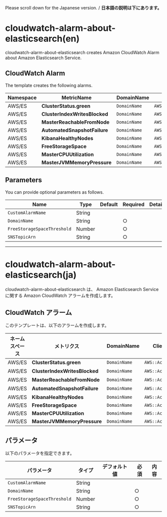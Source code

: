 Please scroll down for the Japanese version. / **日本語の説明は下にあります。**

# cloudwatch-alarm-about-elasticsearch(en)

cloudwatch-alarm-about-elasticsearch creates Amazon CloudWatch Alarm about Amazon Elasticsearch Service.

## CloudWatch Alarm

The template creates the following alarms.

| Namespace | MetricName | DomainName | ClientId | Threshold |
| --- | --- | --- | --- | --- |
| AWS/ES | **ClusterStatus.green** | `DomainName` | `AWS::AccountId` | <1 | 
| AWS/ES | **ClusterIndexWritesBlocked** | `DomainName` | `AWS::AccountId` | At least once a minute | 
| AWS/ES | **MasterReachableFromNode** | `DomainName` | `AWS::AccountId` | <1 | 
| AWS/ES | **AutomatedSnapshotFailure** | `DomainName` | `AWS::AccountId` | At least once a minute | 
| AWS/ES | **KibanaHealthyNodes** | `DomainName` | `AWS::AccountId` | <1 | 
| AWS/ES | **FreeStorageSpace** | `DomainName` | `AWS::AccountId` | `FreeStorageSpaceThreshold` | 
| AWS/ES | **MasterCPUUtilization** | `DomainName` | `AWS::AccountId` | >50 | 
| AWS/ES | **MasterJVMMemoryPressure** | `DomainName` | `AWS::AccountId` | >80 | 

## Parameters

You can provide optional parameters as follows.

| Name | Type | Default | Required | Details | 
| --- | --- | --- | --- | --- |
| `CustomAlarmName` | String | | | |
| `DomainName` | String | | ○ | |
| `FreeStorageSpaceThreshold` | Number | | ○ | |
| `SNSTopicArn` | String | | ○ | |

---------------------------------------

# cloudwatch-alarm-about-elasticsearch(ja)

cloudwatch-alarm-about-elasticsearch は、 Amazon Elasticsearch Service に関する Amazon CloudWatch アラームを作成します。

## CloudWatch アラーム

このテンプレートは、以下のアラームを作成します。

| ネームスペース | メトリクス | DomainName | ClientId | 閾値 |
| --- | --- | --- | --- | --- |
| AWS/ES | **ClusterStatus.green** | `DomainName` | `AWS::AccountId` | <1 | 
| AWS/ES | **ClusterIndexWritesBlocked** | `DomainName` | `AWS::AccountId` | 1分間に1回以上 | 
| AWS/ES | **MasterReachableFromNode** | `DomainName` | `AWS::AccountId` | <1 | 
| AWS/ES | **AutomatedSnapshotFailure** | `DomainName` | `AWS::AccountId` | 1分間に1回以上 | 
| AWS/ES | **KibanaHealthyNodes** | `DomainName` | `AWS::AccountId` | <1 | 
| AWS/ES | **FreeStorageSpace** | `DomainName` | `AWS::AccountId` | `FreeStorageSpaceThreshold` | 
| AWS/ES | **MasterCPUUtilization** | `DomainName` | `AWS::AccountId` | >50 | 
| AWS/ES | **MasterJVMMemoryPressure** | `DomainName` | `AWS::AccountId` | >80 | 

## パラメータ

以下のパラメータを指定できます。

| パラメータ | タイプ | デフォルト値 | 必須 | 内容 | 
| --- | --- | --- | --- | --- |
| `CustomAlarmName` | String | | | |
| `DomainName` | String | | ○ | |
| `FreeStorageSpaceThreshold` | Number | | ○ | |
| `SNSTopicArn` | String | | ○ | |